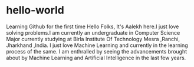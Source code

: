 # hello-world
Learning  Github for the first time
Hello Folks, It's Aalekh here.I just love solving problems.I am currently an undergraduate in Computer Science Major
currently studying at Birla Institute Of Technology Mesra ,Ranchi, Jharkhand ,India.
I just love Machine Learning and currently in the learning process of the same.
I am enthralled by seeing the advancements brought about by Machine Learning and Artificial Intelligence in the last few years.
